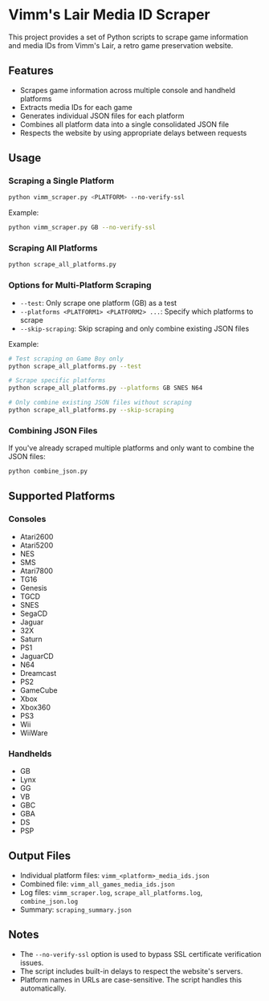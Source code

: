 # Vimm's Lair Media ID Scraper

This project provides a set of Python scripts to scrape game information and media IDs from Vimm's Lair, a retro game preservation website.

## Features

- Scrapes game information across multiple console and handheld platforms
- Extracts media IDs for each game
- Generates individual JSON files for each platform
- Combines all platform data into a single consolidated JSON file
- Respects the website by using appropriate delays between requests

## Usage

### Scraping a Single Platform

```bash
python vimm_scraper.py <PLATFORM> --no-verify-ssl
```

Example:
```bash
python vimm_scraper.py GB --no-verify-ssl
```

### Scraping All Platforms

```bash
python scrape_all_platforms.py
```

### Options for Multi-Platform Scraping

- `--test`: Only scrape one platform (GB) as a test
- `--platforms <PLATFORM1> <PLATFORM2> ...`: Specify which platforms to scrape
- `--skip-scraping`: Skip scraping and only combine existing JSON files

Example:
```bash
# Test scraping on Game Boy only
python scrape_all_platforms.py --test

# Scrape specific platforms
python scrape_all_platforms.py --platforms GB SNES N64

# Only combine existing JSON files without scraping
python scrape_all_platforms.py --skip-scraping
```

### Combining JSON Files

If you've already scraped multiple platforms and only want to combine the JSON files:

```bash
python combine_json.py
```

## Supported Platforms

### Consoles
- Atari2600
- Atari5200
- NES
- SMS
- Atari7800
- TG16
- Genesis
- TGCD
- SNES
- SegaCD
- Jaguar
- 32X
- Saturn
- PS1
- JaguarCD
- N64
- Dreamcast
- PS2
- GameCube
- Xbox
- Xbox360
- PS3
- Wii
- WiiWare

### Handhelds
- GB
- Lynx
- GG
- VB
- GBC
- GBA
- DS
- PSP

## Output Files

- Individual platform files: `vimm_<platform>_media_ids.json`
- Combined file: `vimm_all_games_media_ids.json`
- Log files: `vimm_scraper.log`, `scrape_all_platforms.log`, `combine_json.log`
- Summary: `scraping_summary.json`

## Notes

- The `--no-verify-ssl` option is used to bypass SSL certificate verification issues.
- The script includes built-in delays to respect the website's servers.
- Platform names in URLs are case-sensitive. The script handles this automatically.
